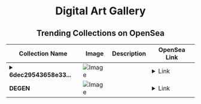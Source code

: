 <div align="center">

# Digital Art Gallery

## Trending Collections on OpenSea

| Collection Name                       | Image                                                                                     | Description                       | OpenSea Link                                                                                          |
|---------------------------------------|-------------------------------------------------------------------------------------------|-----------------------------------|--------------------------------------------------------------------------------------------------------|
| **<details><summary>6dec29543658e33...</summary>6dec29543658e3318af49314f760aca8</details>** | ![Image](https://i.seadn.io/s/raw/files/2c8c2e8d954315e9f4c6bf40f7764089.jpg?w=500&auto=format?w=200&auto=format) |  | <details><summary>Link</summary>[6dec29543658e3318af49314f760aca8](https://opensea.io/collection/6dec29543658e3318af49314f760aca8)</details> |
| **DEGEN** | ![Image](https://i.seadn.io/s/raw/files/ee65131fb2509b8f926294498543f838.jpg?w=500&auto=format?w=200&auto=format) |  | <details><summary>Link</summary>[DEGEN](https://opensea.io/collection/degen-743)</details> |

</div>